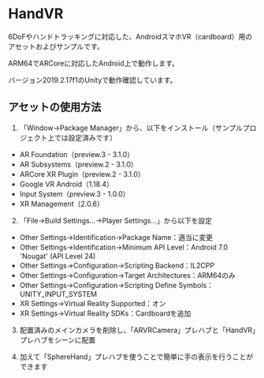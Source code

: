 # HandVR

6DoFやハンドトラッキングに対応した、AndroidスマホVR（cardboard）用のアセットおよびサンプルです。

ARM64でARCoreに対応したAndroid上で動作します。

バージョン2019.2.17f1のUnityで動作確認しています。

## アセットの使用方法

1. 「Window→Package Manager」から、以下をインストール（サンプルプロジェクト上では設定済みです）

- AR Foundation（preview.3 - 3.1.0）
- AR Subsystems（preview.2 - 3.1.0）
- ARCore XR Plugin（preview.2 - 3.1.0）
- Google VR Android（1.18.4）
- Input System（preview.3 - 1.0.0）
- XR Management（2.0.6）

2. 「File→Build Settings...→Player Settings...」から以下を設定

- Other Settings→Identification→Package Name：適当に変更
- Other Settings→Identification→Minimum API Level：Android 7.0 'Nougat' (API Level 24)
- Other Settings→Configuration→Scripting Backend：IL2CPP
- Other Settings→Configuration→Target Architectures：ARM64のみ
- Other Settings→Configuration→Scripting Define Symbols：UNITY\_INPUT\_SYSTEM
- XR Settings→Virtual Reality Supported：オン
- XR Settings→Virtual Reality SDKs：Cardboardを追加

3. 配置済みのメインカメラを削除し、「ARVRCamera」プレハブと「HandVR」プレハブをシーンに配置

4. 加えて「SphereHand」プレハブを使うことで簡単に手の表示を行うことができます
